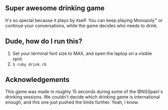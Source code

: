## Super awesome drinking game
It's so special because it plays by itself.
You can keep playing Monopoly™ or continue your conversations,
while the game decides who needs to drink.

## Dude, how do I run this?
1. Set your terminal font size to MAX, and open the laptop on a visible spot.
2. `$ ruby drink.rb`

## Acknowledgements
This game was made in roughly 15 seconds during some of the @NSSpain's
drinking sessions. We couldn't decide which drinking game is international enough,
and this one just pushed the limits further. Yeah, I know.

